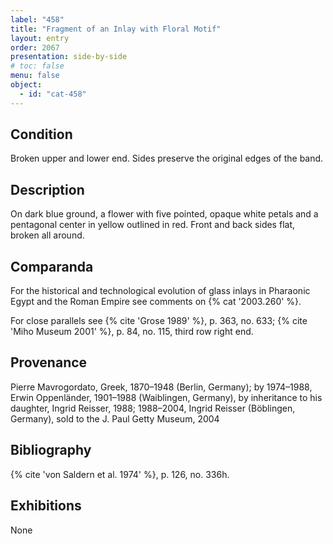 ```yaml
---
label: "458"
title: "Fragment of an Inlay with Floral Motif"
layout: entry
order: 2067
presentation: side-by-side
# toc: false
menu: false
object:
  - id: "cat-458"
---
```


## Condition

Broken upper and lower end. Sides preserve the original edges of the band.

## Description

On dark blue ground, a flower with five pointed, opaque white petals and a pentagonal center in yellow outlined in red. Front and back sides flat, broken all around.

## Comparanda

For the historical and technological evolution of glass inlays in Pharaonic Egypt and the Roman Empire see comments on {% cat '2003.260' %}.

For close parallels see {% cite 'Grose 1989' %}, p. 363, no. 633; {% cite 'Miho Museum 2001' %}, p. 84, no. 115, third row right end.

## Provenance

Pierre Mavrogordato, Greek, 1870–1948 (Berlin, Germany); by 1974–1988, Erwin Oppenländer, 1901–1988 (Waiblingen, Germany), by inheritance to his daughter, Ingrid Reisser, 1988; 1988–2004, Ingrid Reisser (Böblingen, Germany), sold to the J. Paul Getty Museum, 2004

## Bibliography

{% cite 'von Saldern et al. 1974' %}, p. 126, no. 336h.

## Exhibitions

None